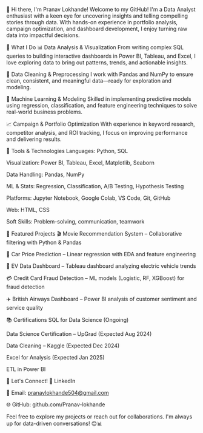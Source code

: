 
👋 Hi there, I'm Pranav Lokhande!
Welcome to my GitHub! I'm a Data Analyst enthusiast with a keen eye for uncovering insights and telling compelling stories through data. With hands-on experience in portfolio analysis, campaign optimization, and dashboard development, I enjoy turning raw data into impactful decisions.

💼 What I Do
📊 Data Analysis & Visualization
From writing complex SQL queries to building interactive dashboards in Power BI, Tableau, and Excel, I love exploring data to bring out patterns, trends, and actionable insights.

🧹 Data Cleaning & Preprocessing
I work with Pandas and NumPy to ensure clean, consistent, and meaningful data—ready for exploration and modeling.

🧠 Machine Learning & Modeling
Skilled in implementing predictive models using regression, classification, and feature engineering techniques to solve real-world business problems.

📈 Campaign & Portfolio Optimization
With experience in keyword research, competitor analysis, and ROI tracking, I focus on improving performance and delivering results.

🔧 Tools & Technologies
Languages: Python, SQL

Visualization: Power BI, Tableau, Excel, Matplotlib, Seaborn

Data Handling: Pandas, NumPy

ML & Stats: Regression, Classification, A/B Testing, Hypothesis Testing

Platforms: Jupyter Notebook, Google Colab, VS Code, Git, GitHub

Web: HTML, CSS

Soft Skills: Problem-solving, communication, teamwork

🚀 Featured Projects
🎬 Movie Recommendation System – Collaborative filtering with Python & Pandas

🚗 Car Price Prediction – Linear regression with EDA and feature engineering

🔌 EV Data Dashboard – Tableau dashboard analyzing electric vehicle trends

💳 Credit Card Fraud Detection – ML models (Logistic, RF, XGBoost) for fraud detection

✈️ British Airways Dashboard – Power BI analysis of customer sentiment and service quality

📚 Certifications
SQL for Data Science (Ongoing)

Data Science Certification – UpGrad (Expected Aug 2024)

Data Cleaning – Kaggle (Expected Dec 2024)

Excel for Analysis (Expected Jan 2025)

ETL in Power BI

🤝 Let's Connect!
🔗 LinkedIn

📧 Email: pranavlokhande504@gmail.com

🌐 GitHub: github.com/Pranav-lokhande

Feel free to explore my projects or reach out for collaborations. I'm always up for data-driven conversations! 😊📊

